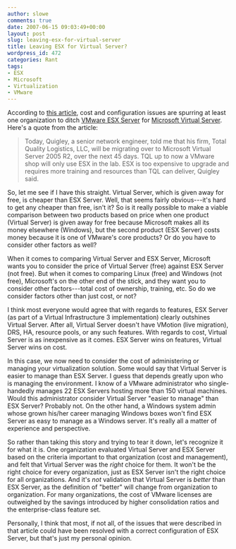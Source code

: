 ```yaml
---
author: slowe
comments: true
date: 2007-06-15 09:03:49+00:00
layout: post
slug: leaving-esx-for-virtual-server
title: Leaving ESX for Virtual Server?
wordpress_id: 472
categories: Rant
tags:
- ESX
- Microsoft
- Virtualization
- VMware
---
```


According to [this article](http://servervirtualization.blogs.techtarget.com/2007/06/04/vmware-esx-configuration-cost-problems-spur-users-switch-to-microsoft-virtual-server/), cost and configuration issues are spurring at least one organization to ditch [VMware ESX Server](http://www.vmware.com/products/vi/esx/) for [Microsoft Virtual Server](http://www.microsoft.com/windowsserversystem/virtualserver/). Here's a quote from the article:

>Today, Quigley, a senior network engineer, told me that his firm, Total Quality Logistics, LLC, will be migrating over to Microsoft Virtual Server 2005 R2, over the next 45 days. TQL  up to now a VMware shop  will only use ESX in the lab. ESX is too expensive to upgrade and requires more training and resources than TQL can deliver, Quigley said.

So, let me see if I have this straight. Virtual Server, which is given away for free, is cheaper than ESX Server. Well, that seems fairly obvious---it's hard to get any cheaper than free, isn't it? So is it really possible to make a viable comparison between two products based on price when one product (Virtual Server) is given away for free because Microsoft makes all its money elsewhere (Windows), but the second product (ESX Server) costs money because it is one of VMware's core products? Or do you have to consider other factors as well?

When it comes to comparing Virtual Server and ESX Server, Microsoft wants you to consider the price of Virtual Server (free) against ESX Server (not free). But when it comes to comparing Linux (free) and Windows (not free), Microsoft's on the other end of the stick, and they want you to consider other factors---total cost of ownership, training, etc. So do we consider factors other than just cost, or not?

I think most everyone would agree that with regards to features, ESX Server (as part of a Virtual Infrastructure 3 implementation) clearly outshines Virtual Server. After all, Virtual Server doesn't have VMotion (live migration), DRS, HA, resource pools, or any such features. With regards to cost, Virtual Server is as inexpensive as it comes. ESX Server wins on features, Virtual Server wins on cost.

In this case, we now need to consider the cost of administering or managing your virtualization solution. Some would say that Virtual Server is easier to manage than ESX Server. I guess that depends greatly upon who is managing the environment. I know of a VMware administrator who single-handedly manages 22 ESX Servers hosting more than 150 virtual machines. Would this administrator consider Virtual Server "easier to manage" than ESX Server? Probably not. On the other hand, a Windows system admin whose grown his/her career managing Windows boxes won't find ESX Server as easy to manage as a Windows server. It's really all a matter of experience and perspective.

So rather than taking this story and trying to tear it down, let's recognize it for what it is. One organization evaluated Virtual Server and ESX Server based on the criteria important to that organization (cost and management), and felt that Virtual Server was the _right_ choice for them. It won't be the right choice for every organization, just as ESX Server isn't the right choice for all organizations. And it's _not_ validation that Virtual Server is _better_ than ESX Server, as the definition of "better" will change from organization to organization. For many organizations, the cost of VMware licenses are outweighed by the savings introduced by higher consolidation ratios and the enterprise-class feature set.

Personally, I think that most, if not all, of the issues that were described in that article could have been resolved with a correct configuration of ESX Server, but that's just my personal opinion.
